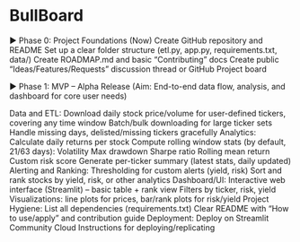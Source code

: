 # BullBoard

► Phase 0: Project Foundations (Now)
 Create GitHub repository and README
 Set up a clear folder structure (etl.py, app.py, requirements.txt, data/)
 Create ROADMAP.md and basic “Contributing” docs
 Create public “Ideas/Features/Requests” discussion thread or GitHub Project board
 
► Phase 1: MVP – Alpha Release
(Aim: End-to-end data flow, analysis, and dashboard for core user needs)

Data and ETL:
 Download daily stock price/volume for user-defined tickers, covering any time window
 Batch/bulk downloading for large ticker sets
 Handle missing days, delisted/missing tickers gracefully
Analytics:
 Calculate daily returns per stock
 Compute rolling window stats (by default, 21/63 days):
Volatility
Max drawdown
Sharpe ratio
Rolling mean return
Custom risk score
 Generate per-ticker summary (latest stats, daily updated)
Alerting and Ranking:
 Thresholding for custom alerts (yield, risk)
 Sort and rank stocks by yield, risk, or other analytics
Dashboard/UI:
 Interactive web interface (Streamlit) – basic table + rank view
 Filters by ticker, risk, yield
 Visualizations: line plots for prices, bar/rank plots for risk/yield
Project Hygiene:
 List all dependencies (requirements.txt)
 Clear README with “How to use/apply” and contribution guide
Deployment:
 Deploy on Streamlit Community Cloud
 Instructions for deploying/replicating
